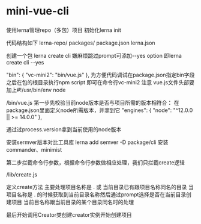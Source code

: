 # mini-vue-cli

### 
使用lerna管理repo（多包）项目
初始化lerna init

代码结构如下
lerna-repo/
  packages/
  package.json
  lerna.json

创建一个包 lerna create cli 嫌麻烦跳过prompt可添加--yes option 即lerna create cli --yes


"bin": {
  "vc-mini2": "bin/vue.js"
},
为方便代码调试在package.json指定bin字段之后在包的根目录执行npm script 即可在命令行vc-mini2
注意 vue.js文件头部要加上#!/usr/bin/env node

/bin/vue.js
第一步先校验当前node版本是否与项目所需的版本相符合：
在package.json里面定义node所需版本，并拿到它
  "engines": {
    "node": "^12.0.0 || >= 14.0.0"
  }, 

通过过process.version拿到当前使用的node版本

安装sermver版本对比工具库 lerna add semver -D package/cli 
安装commander、minimist

第二步拦截命令行参数，根据命令行参数做相应处理，我们只拦截create逻辑


/lib/create.js

定义create方法 主要处理项目名称是 . 或 当前目录已有跟项目名称同名的目录
当项目名称是 . 的时候获取到当前目录名称然后通过prompt选择是否在当前目录创建项目
当前目名称跟当前目录的某个目录同名时的处理

最后开始调用Creator类创建creator实例开始创建项目




